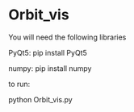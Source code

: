 # Orbit_vis

You will need the following libraries

PyQt5: pip install PyQt5

numpy: pip install numpy

to run:

python Orbit_vis.py


